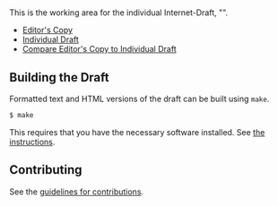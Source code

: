 # 

This is the working area for the individual Internet-Draft, "".

* [Editor's Copy](https://ekline.github.io/draft-intarea-mpp/#go.draft-kline-intarea-mpp.html)
* [Individual Draft](https://tools.ietf.org/html/draft-kline-intarea-mpp)
* [Compare Editor's Copy to Individual Draft](https://ekline.github.io/draft-intarea-mpp/#go.draft-kline-intarea-mpp.diff)

## Building the Draft

Formatted text and HTML versions of the draft can be built using `make`.

```sh
$ make
```

This requires that you have the necessary software installed.  See
[the instructions](https://github.com/martinthomson/i-d-template/blob/master/doc/SETUP.md).


## Contributing

See the
[guidelines for contributions](https://github.com/ekline/draft-intarea-mpp/blob/master/CONTRIBUTING.md).
